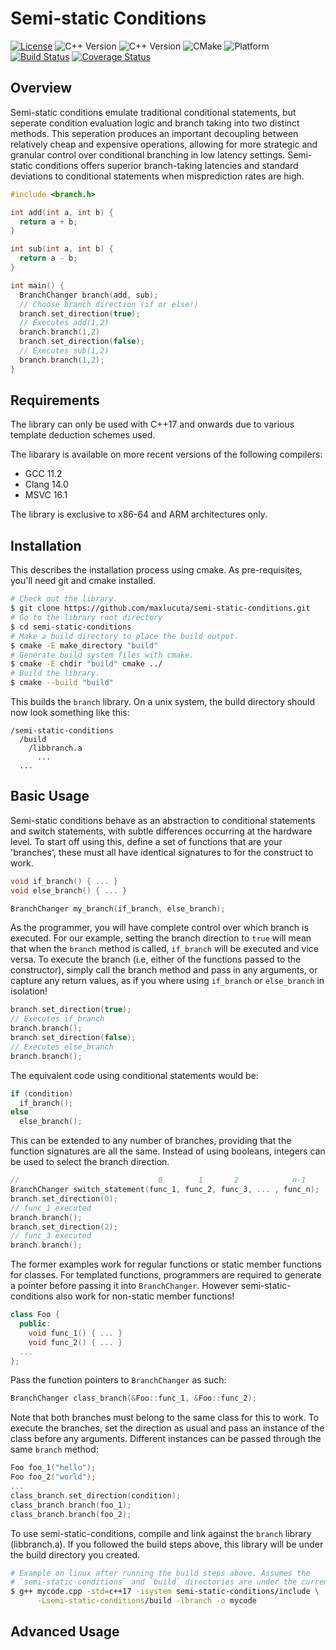 # Semi-static Conditions

[![License](https://img.shields.io/badge/license-MIT-blue.svg)](https://github.com/your_username/your_library_name/blob/main/LICENSE)
![C++ Version](https://img.shields.io/badge/C%2B%2B-20-blue.svg)
![C++ Version](https://img.shields.io/badge/C%2B%2B-17-blue.svg)
![CMake](https://img.shields.io/badge/built%20with-CMake-orange.svg)
![Platform](https://img.shields.io/badge/platform-Linux%20%7C%20macOS%20%7C%20Windows-lightgrey.svg)
[![Build Status](https://travis-ci.com/your_username/your_library_name.svg?branch=main)](https://travis-ci.com/your_username/your_library_name)
[![Coverage Status](https://coveralls.io/repos/github/your_username/your_library_name/badge.svg?branch=main)](https://coveralls.io/github/your_username/your_library_name?branch=main)

## Overview

Semi-static conditions emulate traditional conditional statements, but seperate condition evaluation logic and branch taking into two distinct methods. This seperation produces an important decoupling between
relatively cheap and expensive operations,  allowing for more strategic and granular control over conditional branching in low latency settings. Semi-static conditions offers superior branch-taking latencies
and standard deviations to conditional statements when misprediction rates are high.

```c++
#include <branch.h>

int add(int a, int b) {
  return a + b;
}

int sub(int a, int b) {
  return a - b;
}

int main() {
  BranchChanger branch(add, sub);
  // Choose branch direction (if or else!)
  branch.set_direction(true);
  // Executes add(1,2) 
  branch.branch(1,2)
  branch.set_direction(false);
  // Executes sub(1,2)
  branch.branch(1,2);
}
```

## Requirements

The library can only be used with C++17 and onwards due to various template deduction schemes used.

The libarary is available on more recent versions of the following compilers:

* GCC 11.2
* Clang 14.0
* MSVC 16.1

The library is exclusive to x86-64 and ARM architectures only.

## Installation

This describes the installation process using cmake. As pre-requisites, you'll need git and cmake installed.

```bash
# Check out the library.
$ git clone https://github.com/maxlucuta/semi-static-conditions.git
# Go to the library root directory
$ cd semi-static-conditions
# Make a build directory to place the build output.
$ cmake -E make_directory "build"
# Generate build system files with cmake.
$ cmake -E chdir "build" cmake ../
# Build the library.
$ cmake --build "build"
```
This builds the `branch` library. On a unix system, the build directory should now look something like this:

```
/semi-static-conditions
  /build
    /libbranch.a
      ...
  ...
```

## Basic Usage

Semi-static conditions behave as an abstraction to conditional statements and switch statements, with subtle differences occurring at the hardware level.
To start off using this, define a set of functions that are your 'branches', these must all have identical signatures to for the construct to work.

```c++
void if_branch() { ... }
void else_branch() { ... }

BranchChanger my_branch(if_branch, else_branch);
```

As the programmer, you will have complete control over which branch is executed. For our example, setting the branch direction to `true` will mean that 
when the `branch` method is called, `if_branch` will be executed and vice versa. To execute the branch (i.e, either of the functions passed to the constructor),
simply call the branch method and pass in any arguments, or capture any return values, as if you where using  `if_branch` or  `else_branch` in isolation!

```c++
branch.set_direction(true);
// Executes if_branch
branch.branch();
branch.set_direction(false);
// Executes else_branch
branch.branch();
```
The equivalent code using conditional statements would be:

```c++
if (condition)
  if_branch();
else
  else_branch();
```
This can be extended to any number of branches, providing that the function signatures are all the same. Instead of using booleans, integers can be used to select
the branch direction.

```c++
//                               0        1       2            n-1
BranchChanger switch_statement(func_1, func_2, func_3, ... , func_n);
branch.set_direction(0);
// func_1 executed
branch.branch();
branch.set_direction(2);
// func_3 executed
branch.branch();
```
The former examples work for regular functions or static member functions for classes. For templated functions, programmers are required to generate a pointer
before passing it into `BranchChanger`. However semi-static-conditions also work for non-static member functions!

```c++
class Foo {
  public:
    void func_1() { ... }
    void func_2() { ... }
  ...
};
```
Pass the function pointers to `BranchChanger` as such:

```c++
BranchChanger class_branch(&Foo::func_1, &Foo::func_2);
```
Note that both branches must belong to the same class for this to work. To execute the branches, set the direction as usual and pass an instance of the class before any
arguments. Different instances can be passed through the same `branch` method:

```c++
Foo foo_1("hello");
Foo foo_2("world");
...
class_branch.set_direction(condition);
class_branch.branch(foo_1);
class_branch.branch(foo_2);
```
To use semi-static-conditions, compile and link against the `branch` library (libbranch.a). If you followed the build steps above, this library will 
be under the build directory you created.

```bash
# Example on linux after running the build steps above. Assumes the
# `semi-static-conditions` and `build` directories are under the current directory.
$ g++ mycode.cpp -std=c++17 -isystem semi-static-conditions/include \
      -Lsemi-static-conditions/build -lbranch -o mycode
```

## Advanced Usage
